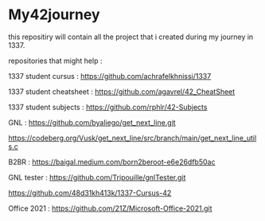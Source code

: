 # My42journey
this repositiry will contain all the project that i created during my journey in 1337.

repositories that might help :

1337 student cursus : https://github.com/achrafelkhnissi/1337

1337 student cheatsheet : https://github.com/agavrel/42_CheatSheet
    
1337 student subjects : https://github.com/rphlr/42-Subjects

GNL : https://github.com/byaliego/get_next_line.git

https://codeberg.org/Vusk/get_next_line/src/branch/main/get_next_line_utils.c

B2BR : https://baigal.medium.com/born2beroot-e6e26dfb50ac

GNL tester : https://github.com/Tripouille/gnlTester.git

https://github.com/48d31kh413k/1337-Cursus-42

Office 2021 : https://github.com/21Z/Microsoft-Office-2021.git
